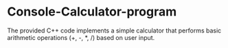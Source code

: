# Console-Calculator-program
The provided C++ code implements a simple calculator that performs basic arithmetic operations (+, -, *, /) based on user input.

